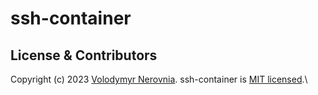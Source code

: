 # ssh-container


## License & Contributors

Copyright (c) 2023 [Volodymyr Nerovnia](https://github.com/nerovnia).
ssh-container is [MIT licensed](./LICENSE).\
